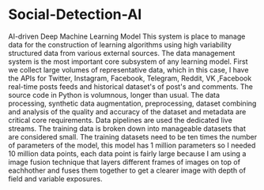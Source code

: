 # Social-Detection-AI
AI-driven Deep Machine Learning Model
This system is place to manage data for the construction of learning algorithms using high variability structured data from various external sources. The data management system is the most important core subsystem of any learning model. First we collect large volumes of representative data, which in this case, I have the APIs for Twitter, Instagram, Facebook, Telegram, Reddit, VK ,Facebook real-time posts feeds and historical dataset's of post's and comments. The source code in Python is volumnous, longer than usual. The data processing, synthetic data augmentation, preprocessing, dataset combining and analysis of the quality and accuracy of the dataset and metadata are critical core requirements. Data pipelines are used the dedicated live streams. The training data is broken down into manageable datasets that are considered small. The training datasets need to be ten times the number of parameters of the model, this model has 1 million parameters so I needed 10 million data points, each data point is fairly large because I am using a image fusion technique that layers different frames of images on top of eachhother and fuses them together to get a clearer image with depth of field and variable exposures.
